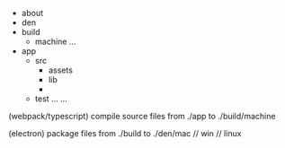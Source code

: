 <link rel="stylesheet" type="text/css" href="style.css">


+ about
+ den
+ build
    + machine
    ...
+ app
    + src
        + assets
        + lib
        +
    + test
    ...
...


(webpack/typescript) compile source files from ./app to ./build/machine

(electron) package files from ./build to ./den/mac // win // linux
